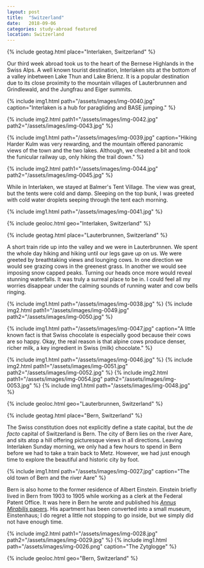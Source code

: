 ```yaml
---
layout: post
title:  "Switzerland"
date:   2018-09-06
categories: study-abroad featured
location: Switzerland
---
```


{% include geotag.html place="Interlaken, Switzerland" %}

Our third week abroad took us to the heart of the Bernese Highlands in the Swiss Alps. A well known tourist destination, Interlaken sits at the bottom of a valley inbetween Lake Thun and Lake Brienz. It is a popular destination due to its close proximity to the mountain villages of Lauterbrunnen and Grindlewald, and the Jungfrau and Eiger summits.

{% include img1.html path="/assets/images/img-0040.jpg" caption="Interlaken is a hub for paragliding and BASE jumping." %}

{% include img2.html path1="/assets/images/img-0042.jpg" path2="/assets/images/img-0043.jpg" %}

{% include img1.html path="/assets/images/img-0039.jpg" caption="Hiking Harder Kulm was very rewarding, and the mountain offered panoramic views of the town and the two lakes. Although, we cheated a bit and took the funicular railway up, only hiking the trail down." %}

{% include img2.html path1="/assets/images/img-0044.jpg" path2="/assets/images/img-0045.jpg" %}
<p class="post-image-caption">While in Interlaken, we stayed at Balmer's Tent Village. The view was great, but the tents were cold and damp. Sleeping on the top bunk, I was greeted with cold water droplets seeping through the tent each morning.</p>

{% include img1.html path="/assets/images/img-0041.jpg" %}

{% include geoloc.html geo="Interlaken, Switzerland" %}

<p class="post-image-caption"></p>

{% include geotag.html place="Lauterbrunnen, Switzerland" %}

A short train ride up into the valley and we were in Lauterbrunnen. We spent the whole day hiking and hiking until our legs gave up on us. We were greeted by breathtaking views and lounging cows. 
In one direction we would see grazing cows in the greenest grass. In another we would see imposing snow capped peaks. Turning our heads once more would reveal stunning waterfalls. It was truly a surreal place to be in. I could feel all my worries disappear under the calming sounds of running water and cow bells ringing.

{% include img1.html path="/assets/images/img-0038.jpg" %}
{% include img2.html path1="/assets/images/img-0049.jpg" path2="/assets/images/img-0050.jpg" %}

{% include img1.html path="/assets/images/img-0047.jpg" caption="A little known fact is that Swiss chocolate is especially good because their cows are so happy. Okay, the real reason is that alpine cows produce denser, richer milk, a key ingredient in Swiss (milk) chocolate." %}

{% include img1.html path="/assets/images/img-0046.jpg" %}
{% include img2.html path1="/assets/images/img-0051.jpg" path2="/assets/images/img-0052.jpg" %}
{% include img2.html path1="/assets/images/img-0054.jpg" path2="/assets/images/img-0053.jpg" %}
{% include img1.html path="/assets/images/img-0048.jpg" %}

{% include geoloc.html geo="Lauterbrunnen, Switzerland" %}

<p class="post-image-caption"></p>


{% include geotag.html place="Bern, Switzerland" %}

The Swiss constitution does not explicitly define a state capital, but the *de facto* capital of Switzerland is Bern. The city of Bern lies on the river Aare, and sits atop a hill offering picturesque views in all directions. Leaving Interlaken Sunday morning, we only had a few hours to spend in Bern before we had to take a train back to Metz. However, we had just enough time to explore the beautiful and historic city by foot.

{% include img1.html path="/assets/images/img-0027.jpg" caption="The old town of Bern and the river Aare" %}

Bern is also home to the former residence of Albert Einstein. Einstein briefly lived in Bern from 1903 to 1905 while working as a clerk at the Federal Patent Office. It was here in Bern he wrote and published his [*Annus Mirabilis* papers](https://en.wikipedia.org/wiki/Annus_Mirabilis_papers). His apartment has been converted into a small museum, Einstenhaus; I do regret a little not stopping to go inside, but we simply did not have enough time.

{% include img2.html path1="/assets/images/img-0028.jpg" path2="/assets/images/img-0029.jpg" %}
{% include img1.html path="/assets/images/img-0026.png" caption="The Zytglogge" %}

{% include geoloc.html geo="Bern, Switzerland" %}

